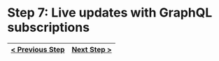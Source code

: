 # Step 7: Live updates with GraphQL subscriptions

[//]: # (head-end)




[//]: # (foot-start)

[{]: <helper> (navStep)

| [< Previous Step](https://github.com/Urigo/WhatsApp-Clone-Server/tree/step-by-step-final@next/.tortilla/manuals/views/step6.md) | [Next Step >](https://github.com/Urigo/WhatsApp-Clone-Server/tree/step-by-step-final@next/.tortilla/manuals/views/step8.md) |
|:--------------------------------|--------------------------------:|

[}]: #
